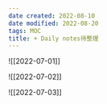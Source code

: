 ```yaml
---
date created: 2022-08-10
date modified: 2022-08-20
tags: MOC
title: + Daily notes待整理
---
```


![[2022-07-01]]

![[2022-07-02]]

![[2022-07-03]]
